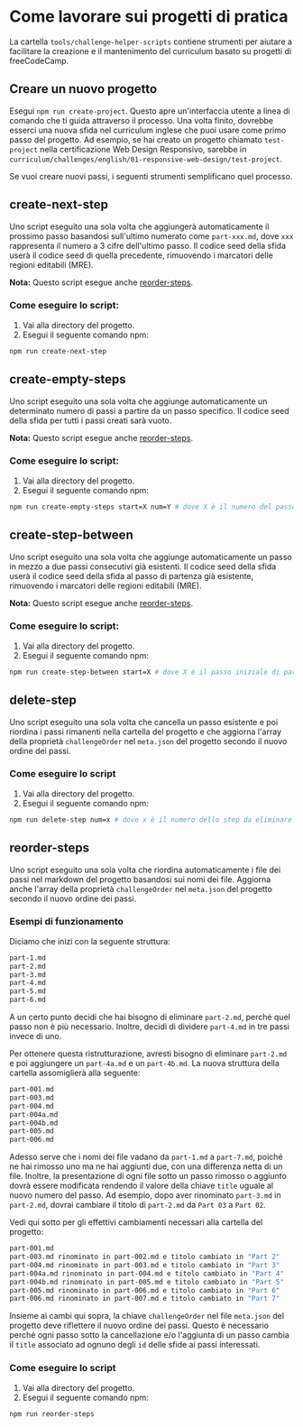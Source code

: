# Come lavorare sui progetti di pratica

La cartella `tools/challenge-helper-scripts` contiene strumenti per aiutare a facilitare la creazione e il mantenimento del curriculum basato su progetti di freeCodeCamp.

## Creare un nuovo progetto

Esegui `npm run create-project`. Questo apre un'interfaccia utente a linea di comando che ti guida attraverso il processo. Una volta finito, dovrebbe esserci una nuova sfida nel curriculum inglese che puoi usare come primo passo del progetto. Ad esempio, se hai creato un progetto chiamato `test-project` nella certificazione Web Design Responsivo, sarebbe in `curriculum/challenges/english/01-responsive-web-design/test-project`.

Se vuoi creare nuovi passi, i seguenti strumenti semplificano quel processo.

## create-next-step

Uno script eseguito una sola volta che aggiungerà automaticamente il prossimo passo basandosi sull'ultimo numerato come `part-xxx.md`, dove `xxx` rappresenta il numero a 3 cifre dell'ultimo passo. Il codice seed della sfida userà il codice seed di quella precedente, rimuovendo i marcatori delle regioni editabili (MRE).

**Nota:** Questo script esegue anche [reorder-steps](#reorder-steps).

### Come eseguire lo script:

1. Vai alla directory del progetto.
2. Esegui il seguente comando npm:

```bash
npm run create-next-step
```

## create-empty-steps

Uno script eseguito una sola volta che aggiunge automaticamente un determinato  numero di passi a partire da un passo specifico. Il codice seed della sfida per tutti i passi creati sarà vuoto.

**Nota:** Questo script esegue anche [reorder-steps](#reorder-steps).

### Come eseguire lo script:

1. Vai alla directory del progetto.
2. Esegui il seguente comando npm:

```bash
npm run create-empty-steps start=X num=Y # dove X è il numero del passo da cui iniziare e Y è il numero di passi da creare.
```

## create-step-between

Uno script eseguito una sola volta che aggiunge automaticamente un passo in mezzo a due passi consecutivi già esistenti. Il codice seed della sfida userà il codice seed della sfida al passo di partenza già esistente, rimuovendo i marcatori delle regioni editabili (MRE).

**Nota:** Questo script esegue anche [reorder-steps](#reorder-steps).

### Come eseguire lo script:

1. Vai alla directory del progetto.
2. Esegui il seguente comando npm:

```bash
npm run create-step-between start=X # dove X è il passo iniziale di partenza
```

## delete-step

Uno script eseguito una sola volta che cancella un passo esistente e poi riordina i passi rimanenti nella cartella del progetto e che aggiorna l'array della proprietà `challengeOrder` nel `meta.json` del progetto secondo il nuovo ordine dei passi.

### Come eseguire lo script

1. Vai alla directory del progetto.
2. Esegui il seguente comando npm:

```bash
npm run delete-step num=x # dove x è il numero dello step da eliminare.
```

## reorder-steps

Uno script eseguito una sola volta che riordina automaticamente i file dei passi nel markdown del progetto basandosi sui nomi dei file.  Aggiorna anche l'array della proprietà `challengeOrder` nel `meta.json` del progetto secondo il nuovo ordine dei passi.

### Esempi di funzionamento

Diciamo che inizi con la seguente struttura:

```bash
part-1.md
part-2.md
part-3.md
part-4.md
part-5.md
part-6.md
```

A un certo punto decidi che hai bisogno di eliminare  `part-2.md`, perché quel passo non è più necessario. Inoltre, decidi di dividere `part-4.md` in tre passi invece di uno.

Per ottenere questa ristrutturazione, avresti bisogno di eliminare  `part-2.md` e poi aggiungere un `part-4a.md` e un `part-4b.md`. La nuova struttura della cartella assomiglierà alla seguente:

```bash
part-001.md
part-003.md
part-004.md
part-004a.md
part-004b.md
part-005.md
part-006.md
```

Adesso serve che i nomi dei file vadano da `part-1.md` a `part-7.md`, poiché ne hai rimosso uno ma ne hai aggiunti due, con una differenza netta di un file. Inoltre, la presentazione di ogni file sotto un passo rimosso o aggiunto dovrà essere modificata rendendo il valore della chiave `title` uguale al nuovo numero del passo. Ad esempio, dopo aver rinominato `part-3.md` in `part-2.md`, dovrai cambiare il titolo di `part-2.md` da `Part 03` a `Part 02`.

Vedi qui sotto per gli effettivi cambiamenti necessari alla cartella del progetto:

```bash
part-001.md
part-003.md rinominato in part-002.md e titolo cambiato in "Part 2"
part-004.md rinominato in part-003.md e titolo cambiato in "Part 3"
part-004a.md rinominato in part-004.md e titolo cambiato in "Part 4"
part-004b.md rinominato in part-005.md e titolo cambiato in "Part 5"
part-005.md rinominato in part-006.md e titolo cambiato in "Part 6"
part-006.md rinominato in part-007.md e titolo cambiato in "Part 7"
```

Insieme ai cambi qui sopra, la chiave `challengeOrder` nel file `meta.json` del progetto deve riflettere il nuovo ordine dei passi. Questo è necessario perché ogni passo sotto la cancellazione e/o l'aggiunta di un passo cambia il `title` associato ad ognuno degli `id` delle sfide ai passi interessati.

### Come eseguire lo script

1. Vai alla directory del progetto.
2. Esegui il seguente comando npm:

```bash
npm run reorder-steps
```
